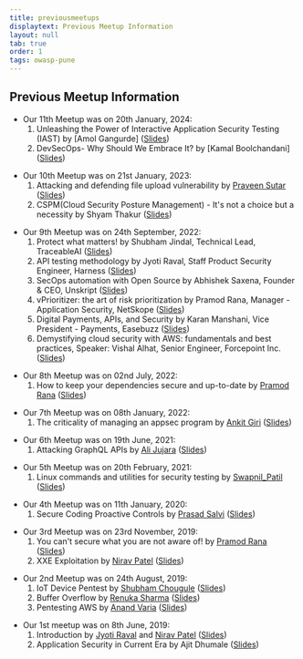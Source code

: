 ```yaml
---
title: previousmeetups
displaytext: Previous Meetup Information
layout: null
tab: true
order: 1
tags: owasp-pune
---
```


Previous Meetup Information
---------------------------------------
<!-- end list -->

- Our 11th Meetup was on 20th January, 2024:
    1. Unleashing the Power of Interactive Application Security Testing (IAST) by [Amol Gangurde] ([Slides](meetups/2024/Jan/OWASP%20Meetup%20Pune%2020%20Jan%2024%20-%20Interactive%20Application%20Security%20Testing.pdf))
    2. DevSecOps- Why Should We Embrace It? by [Kamal Boolchandani] ([Slides](meetups/2024/Jan/OWASP%20Meetup%20Pune%2020%20Jan%2024%20-%20DevSecOps%20and%20Why%20Should%20We%20Embrace%20it.pdf))

<!-- end list -->

- Our 10th Meetup was on 21st January, 2023:
    1. Attacking and defending file upload vulnerability by [Praveen Sutar](https://twitter.com/praveensutar123) ([Slides](meetups/2023/Jan/File-upload-Vulnerability-Praveen-Sutar.pptx.pdf))
    2. CSPM(Cloud Security Posture Management) - It's not a choice but a necessity by Shyam Thakur ([Slides](meetups/2023/Jan/CSPM.pptx.pdf))


<!-- end list -->
- Our 9th Meetup was on 24th September, 2022:
    1. Protect what matters! by Shubham Jindal, Technical Lead, TraceableAI ([Slides](meetups/2022/September/Protect%20What%20Matters.pptx))
    2. API testing methodology by Jyoti Raval, Staff Product Security Engineer, Harness ([Slides](meetups/2022/September/API%20testing%20methdology%20-%20OWASP%20Pune%20(1).pdf))
    3. SecOps automation with Open Source by Abhishek Saxena, Founder & CEO, Unskript ([Slides](meetups/2022/September/CloudSecOps%20Made%20Easy%20with%20OSS.pptx))
    4. vPrioritizer: the art of risk prioritization by Pramod Rana, Manager - Application Security, NetSkope ([Slides](meetups/2022/September/vPrioritizer%20-%20OWASP%20Pune%20%2B%20API%20Security%20(24_09)%20(1).pdf))
    5. Digital Payments, APIs, and Security by Karan Manshani, Vice President - Payments, Easebuzz ([Slides](meetups/2022/September/Digital%20Payments%2C%20APIs%2C%20and%20Security.pptx))
    6. Demystifying cloud security with AWS: fundamentals and best practices, Speaker: Vishal Alhat, Senior Engineer, Forcepoint Inc. ([Slides](meetups/2022/September/Demystifying_security_API_SECURITY_DAY.pdf))


<!-- end list -->

- Our 8th Meetup was on 02nd July, 2022:
    1. How to keep your dependencies secure and up-to-date by [Pramod Rana](https://twitter.com/iamvarchashva) ([Slides](meetups/2022/July/dependency_security.pdf))


<!-- end list -->

- Our 7th Meetup was on 08th January, 2022:
    1. The criticality of managing an appsec program by [Ankit Giri](https://twitter.com/aankitgiri) ([Slides](https://prezi.com/view/ec9KRdlX3s2qkZJa6VKt/))


<!-- end list -->

- Our 6th Meetup was on 19th June, 2021:
    1. Attacking GraphQL APIs by [Ali Jujara](https://twitter.com/alijujara7) ([Slides](meetups/2021/June/Attacking%20GraphQL%20APIs.pptx))


<!-- end list -->

- Our 5th Meetup was on 20th February, 2021:
    1. Linux commands and utilities for security testing by [Swapnil_Patil](https://twitter.com/sw4pn1lp) ([Slides](meetups/2021/February/Linux_commands_and_utilities_for_security_testing_by_Swapnil_Patil.pdf))


<!-- end list -->

- Our 4th Meetup was on 11th January, 2020:
    1. Secure Coding Proactive Controls by [Prasad
       Salvi](https://twitter.com/prasad_salvi) ([Slides](meetups/2020/January/Secure_Coding_Proactive_Controls-Prasad_Salvi.pdf))

<!-- end list -->
  
- Our 3rd Meetup was on 23rd November, 2019:
    1.  You can't secure what you are not aware of\! by [Pramod
        Rana](https://twitter.com/iamvarchashva)
        ([Slides](meetups/2019/November/Let’s%20Map%20Your%20Network_OWASP_23.11.2019%20(1).pdf))
    2.  XXE Exploitation by [Nirav
        Patel](https://twitter.com/nirav4peace)
        ([Slides](meetups/2019/November/XXE_Exploitation.pdf))

<!-- end list -->

- Our 2nd Meetup was on 24th August, 2019:
    1.  IoT Device Pentest by [Shubham
        Chougule](https://twitter.com/shubhamtc)
        ([Slides](meetups/2019/August/IoT_Device_Pentest_by_Shubham_Chougule.pdf))
    2.  Buffer Overflow by [Renuka
        Sharma](https://twitter.com/renusharma3031)
        ([Slides](meetups/2019/August/Buffer_overflow_by_Renuka_Sharma.pdf))
    3.  Pentesting AWS by [Anand Varia](https://twitter.com/_0xVariable)
        ([Slides](meetups/2019/August/Pentesting_AWS_by_Anand_Varia.pdf))

<!-- end list -->
        
- Our 1st meetup was on 8th June, 2019:
    1.  Introduction by [Jyoti Raval](https://twitter.com/JenyRaval) and
        [Nirav Patel](https://twitter.com/niravvhackky)
        ([Slides](meetups/2019/June/1._OWASP_Pune_First_Meetup.pdf))
    2.  Application Security in Current Era by Ajit Dhumale
        ([Slides](meetups/2019/June/Application_Security_in_Current_Era_-_Ajit_Dhumale.pdf))
